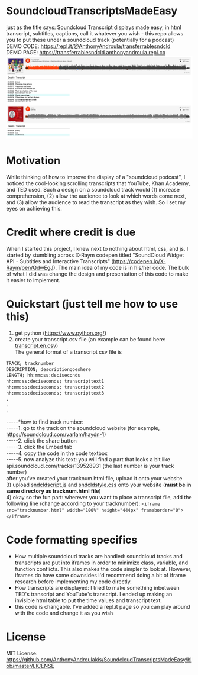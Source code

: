 # SoundcloudTranscriptsMadeEasy
just as the title says: Soundcloud Transcript displays made easy, in html    
transcript, subtitles, captions, call it whatever you wish - this repo allows you to put these under a soundcloud track (potentially for a podcast)    
DEMO CODE: https://repl.it/@AnthonyAndroula/transferrablesndcld     
DEMO PAGE: https://transferrablesndcld.anthonyandroula.repl.co        
<img src='https://github.com/AnthonyAndroulakis/SoundcloudTranscriptsMadeEasy/blob/master/examples/screenshotpic.png' alt='screenshot'>     

# Motivation
While thinking of how to improve the display of a "soundcloud podcast", I noticed the cool-looking scrolling transcripts that YouTube, Khan Academy, and TED used. Such a design on a soundcloud track would (1) increase comprehension, (2) allow the audience to look at which words come next, and (3) allow the audience to read the transcript as they wish. So I set my eyes on achieving this. 

# Credit where credit is due
When I started this project, I knew next to nothing about html, css, and js. I started by stumbling across X-Raym codepen titled "SoundCloud Widget API - Subtitles and Interactive Transcripts" (https://codepen.io/X-Raym/pen/QdwEgJ). The main idea of my code is in his/her code. The bulk of what I did was change the design and presentation of this code to make it easier to implement.

# Quickstart (just tell me how to use this)
1) get python (https://www.python.org/)
2) create your transcript.csv file (an example can be found here: 
<a href="https://github.com/AnthonyAndroulakis/SoundcloudTranscriptsMadeEasy/blob/master/examples/transcript.en.csv">transcript.en.csv</a>)   
The general format of a transcript csv file is
```
TRACK; tracknumber    
DESCRIPTION; descriptiongoeshere    
LENGTH; hh:mm:ss:deciseconds    
hh:mm:ss:deciseconds; transcripttext1    
hh:mm:ss:deciseconds; transcripttext2    
hh:mm:ss:deciseconds; transcripttext3    
.     
.     
.     
```
  -----\*how to find track number:     
  -----1. go to the track on the soundcloud website (for example, https://soundcloud.com/varlam/haydn-1)   
  -----2. click the share button   
  -----3. click the Embed tab   
  -----4. copy the code in the code textbox   
  -----5. now analyze this text: you will find a part that looks a bit like api.soundcloud.com/tracks/139528931 (the last number is your track number)       
after you've created your tracknum.html file, upload it onto your website   
3) upload <a href="https://github.com/AnthonyAndroulakis/SoundcloudTranscriptsMadeEasy/blob/master/sndcldscript.js">sndcldscript.js</a> and <a href="https://github.com/AnthonyAndroulakis/SoundcloudTranscriptsMadeEasy/blob/master/sndcldstyle.css">sndcldstyle.css</a> onto your website (__must be in same directory as tracknum.html file__)    
4) okay so the fun part: wherever you want to place a transcript file, add the following line (change according to your tracknumber): `<iframe src="tracknumber.html" width="100%" height="444px" frameborder="0"></iframe>`

# Code formatting specifics
- How multiple soundcloud tracks are handled: soundcloud tracks and transcripts are put into iframes in order to minimize class, variable, and function conflicts. This also makes the code simpler to look at. However, iframes do have some downsides
I'd recommend doing a bit of iframe research before implementing my code directly.       
- How transcripts are displayed: I tried to make something inbetween TED's transcript and YouTube's transcript. I ended up making an invisible html table to put the time values and transcript text.      
- this code is changable. I've added a repl.it page so you can play around with the code and change it as you wish

# License
MIT License: https://github.com/AnthonyAndroulakis/SoundcloudTranscriptsMadeEasy/blob/master/LICENSE

